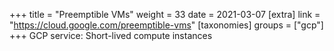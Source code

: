+++
title = "Preemptible VMs"
weight = 33
date = 2021-03-07
[extra]
link = "https://cloud.google.com/preemptible-vms"
[taxonomies]
groups = ["gcp"]
+++
GCP service: Short-lived compute instances

